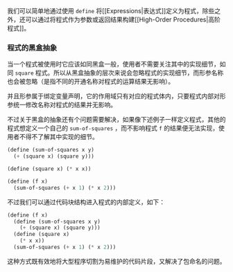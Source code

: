 我们可以简单地通过使用 `define` 将[[Expressions|表达式]]定义为程式，除些之外，还可以通过将程式作为参数或返回结果构建[[High-Order Procedures|高阶程式]]。

### 程式的黑盒抽象

当一个程式被使用时它应该如同黑盒一般，使用者不需要关注其中的实现细节，如同 `square` 程式。所以从黑盒抽象的层次来说会忽略程式的实现细节，而形参名称也会被忽略（是指不同的开通名称对程式的运算结果无影响）。

并且形参属于绑定变量声明，它的作用域只有对应的程式体内，只要程式内部对形参统一修改名称对程式的结果并无影响。

不过关于黑盒的抽象还有个问题需要解决，如果像下述例子一样定义程式，其他的程式想定义一个自己的 `sum-of-squares` ，而不影响程式 `f` 的结果便无法实现，使用者不得不了解其中实现的细节。

```scheme
(define (sum-of-squares x y)
  (+ (square x) (square y)))

(define (square x) (* x x))

(define (f x)
  (sum-of-squares (+ x 1) (* x 2)))
```

不过我们可以通过代码块结构进入程式的内部定义，如下：

```scheme
(define (f x)
  (define (sum-of-squares x y)
    (+ (square x) (square y)))
  (define (square x)
    (* x x))
  (sum-of-squares (+ x 1) (* x 2)))
```

这种方式既有效地将大型程序切割为易维护的代码片段，又解决了包命名的问题。